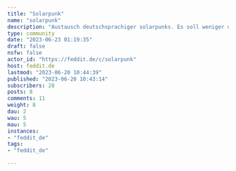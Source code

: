 ```yaml
---
title: "Solarpunk" 
name: "solarpunk"
description: "Austausch deutschsprachiger solarpunks. Es soll weniger um das literarische/künstlerische Genre gehen. Vielmehr interessiert das reale Leben: Wie sieht für euch eine positive, nachhaltige Welt aus? Was ist euer Ökotopia?Aber natürlich sind auch Anregungen aus der Literatur, Film, Gaming etc. willkommen."
type: community
date: "2023-06-23 01:19:35"
draft: false
nsfw: false
actor_id: "https://feddit.de/c/solarpunk"
host: feddit.de
lastmod: "2023-06-20 10:44:39"
published: "2023-06-20 10:43:14"
subscribers: 28
posts: 8
comments: 11
weight: 8
dau: 2
wau: 5
mau: 5
instances:
- "feddit_de"
tags: 
- "feddit_de"

---
```

